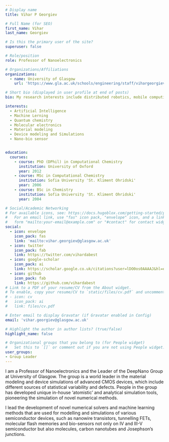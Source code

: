 ```yaml
---
# Display name
title: Vihar P Georgiev

# Full Name (for SEO)
first_name: Vihar
last_name: Georgiev

# Is this the primary user of the site?
superuser: false

# Role/position
role: Professor of Nanoelectronics

# Organizations/Affiliations
organizations:
  - name: University of Glasgow
    url: 'https://www.gla.ac.uk/schools/engineering/staff/vihargeorgiev/#'

# Short bio (displayed in user profile at end of posts)
bio: My research interests include distributed robotics, mobile computing and programmable matter.

interests:
  - Artificial Intelligence
  - Machine Lerning
  - Quantum chemistry
  - Molecular electronics
  - Material modeling 
  - Device modeling and Simulations
  - Nano-bio sensor


education:
  courses:
    - course: PhD (DPhil) in Computational Chemistry
      institution: University of Oxford
      year: 2012
    - course: MSc in Computational Chemistry
      institution: Sofia University 'St. Kliment Ohridski'
      year: 2006
    - course: BSc in Chemistry
      institution: Sofia University 'St. Kliment Ohridski'
      year: 2004

# Social/Academic Networking
# For available icons, see: https://docs.hugoblox.com/getting-started/page-builder/#icons
#   For an email link, use "fas" icon pack, "envelope" icon, and a link in the
#   form "mailto:your-email@example.com" or "#contact" for contact widget.
social:
  - icon: envelope
    icon_pack: fas
    link: 'mailto:vihar.georgiev@glasgow.ac.uk'
  - icon: twitter
    icon_pack: fab
    link: https://twitter.com/vihardabest
  - icon: google-scholar
    icon_pack: ai
    link: https://scholar.google.co.uk/citations?user=lDO0os0AAAAJ&hl=en
  - icon: github
    icon_pack: fab
    link: https://github.com/vihardabest
# Link to a PDF of your resume/CV from the About widget.
# To enable, copy your resume/CV to `static/files/cv.pdf` and uncomment the lines below.
# - icon: cv
#   icon_pack: ai
#   link: files/cv.pdf

# Enter email to display Gravatar (if Gravatar enabled in Config)
email: 'vihar.georgiev@glasgow.ac.uk'

# Highlight the author in author lists? (true/false)
highlight_name: false

# Organizational groups that you belong to (for People widget)
#   Set this to `[]` or comment out if you are not using People widget.
user_groups:  
- Group Leader
---
```


I am a Professor of Nanoelectronics and the Leader of the DeepNano Group at University of Glasgow. The group is a world leader in the material modeling and device simulations of advanced CMOS devices, which include different sources of statistical variability and defects. People in the group has developed unique in-house ‘atomistic’ and analytical simulation tools, pioneering the simulation of novel numerical methods.

 I lead the development of novel numerical solvers and machine learning methods that are used for modelling and simulations of various semiconductor devices, such as nanowire transistors, tunnelling FETs, molecular flash memories and bio-sensors not only on IV and III-V semiconductor but also molecules, carbon nanotubes and Josephson’s junctions. 